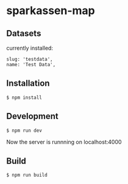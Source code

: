 # sparkassen-map

## Datasets

currently installed:

    slug: 'testdata',
    name: 'Test Data',


## Installation

```
$ npm install
```

## Development

```
$ npm run dev
```

Now the server is runnning on localhost:4000


## Build

```
$ npm run build
```
